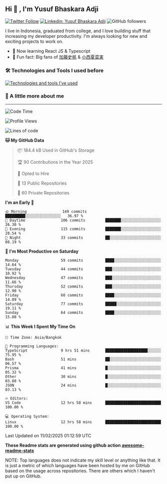 ## Hi 👋 , I'm Yusuf Bhaskara Adji

[![Twitter Follow](https://img.shields.io/twitter/follow/frelein_asli?label=Follow)](https://twitter.com/intent/follow?screen_name=frelein_asli)
[![Linkedin: Yusuf Bhaskara Adji](https://img.shields.io/badge/-yusufadji-blue?style=flat-square&logo=Linkedin&logoColor=white&link=https://www.linkedin.com/in/yusuf-bhaskara-adji/)](https://www.linkedin.com/in/yusuf-bhaskara-adji/)
![GitHub followers](https://img.shields.io/github/followers/yusufadji?label=Follow&style=social)

I live in Indonesia, graduated from college, and I love building stuff that increasing my developer productivity. I'm always looking for new and exciting projects to work on.

- 🌱 Now learning React JS & Typescript
- 🐻 Fun fact: Big fans of [加藤史帆](https://www.instagram.com/katoshi.official/) & [小西夏菜実](https://www.instagram.com/konishi773_official/)

### 🛠️ Technologies and Tools I used before

[![Technologies and tools I've used](https://skillicons.dev/icons?i=html,css,js,ts,php,python,kotlin,tailwind,bootstrap,next,express,sequelize,mysql,prisma,firebase,vercel,vscode,androidstudio,bash,git,postman,figma,docker,linux&perline=12)](#)

### 🐣 A little more about me

---

<!--START_SECTION:waka-->
![Code Time](http://img.shields.io/badge/Code%20Time-1%2C302%20hrs%2054%20mins-blue)

![Profile Views](http://img.shields.io/badge/Profile%20Views-2-blue)

![Lines of code](https://img.shields.io/badge/From%20Hello%20World%20I%27ve%20Written-68.3%20thousand%20lines%20of%20code-blue)

**🐱 My GitHub Data** 

> 📦 184.4 kB Used in GitHub's Storage 
 > 
> 🏆 90 Contributions in the Year 2025
 > 
> 💼 Opted to Hire
 > 
> 📜 13 Public Repositories 
 > 
> 🔑 60 Private Repositories 
 > 
**I'm an Early 🐤** 

```text
🌞 Morning                149 commits         █████████░░░░░░░░░░░░░░░░   36.97 % 
🌆 Daytime                106 commits         ███████░░░░░░░░░░░░░░░░░░   26.30 % 
🌃 Evening                115 commits         ███████░░░░░░░░░░░░░░░░░░   28.54 % 
🌙 Night                  33 commits          ██░░░░░░░░░░░░░░░░░░░░░░░   08.19 % 
```
📅 **I'm Most Productive on Saturday** 

```text
Monday                   59 commits          ████░░░░░░░░░░░░░░░░░░░░░   14.64 % 
Tuesday                  44 commits          ███░░░░░░░░░░░░░░░░░░░░░░   10.92 % 
Wednesday                47 commits          ███░░░░░░░░░░░░░░░░░░░░░░   11.66 % 
Thursday                 52 commits          ███░░░░░░░░░░░░░░░░░░░░░░   12.90 % 
Friday                   60 commits          ████░░░░░░░░░░░░░░░░░░░░░   14.89 % 
Saturday                 77 commits          █████░░░░░░░░░░░░░░░░░░░░   19.11 % 
Sunday                   64 commits          ████░░░░░░░░░░░░░░░░░░░░░   15.88 % 
```


📊 **This Week I Spent My Time On** 

```text
🕑︎ Time Zone: Asia/Bangkok

💬 Programming Languages: 
TypeScript               9 hrs 51 mins       ███████████████████░░░░░░   75.95 % 
Bash                     51 mins             ██░░░░░░░░░░░░░░░░░░░░░░░   06.57 % 
Prisma                   41 mins             █░░░░░░░░░░░░░░░░░░░░░░░░   05.32 % 
Other                    30 mins             █░░░░░░░░░░░░░░░░░░░░░░░░   03.88 % 
JSON                     24 mins             █░░░░░░░░░░░░░░░░░░░░░░░░   03.13 % 

🔥 Editors: 
VS Code                  12 hrs 58 mins      █████████████████████████   100.00 % 

💻 Operating System: 
Linux                    12 hrs 58 mins      █████████████████████████   100.00 % 
```


 Last Updated on 11/02/2025 01:12:59 UTC
<!--END_SECTION:waka-->

**These Readme stats are generated using github action [awesome-readme-stats](https://github.com/anmol098/waka-readme-stats)**

NOTE: Top languages does not indicate my skill level or anything like that. It is just a metric of which languages have been hosted by me on GitHub based on the usage across repositories. There are others which I haven't put up on GitHub.

